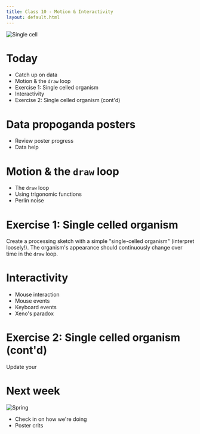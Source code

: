 ```yaml
---
title: Class 10 - Motion & Interactivity
layout: default.html
---
```


![Single cell](/assets/10/single-cell.gif)

# Today

* Catch up on data
* Motion & the `draw` loop
* Exercise 1: Single celled organism
* Interactivity
* Exercise 2: Single celled organism (cont'd)

# Data propoganda posters

* Review poster progress
* Data help

# Motion & the `draw` loop

* The `draw` loop
* Using trigonomic functions
* Perlin noise

# Exercise 1: Single celled organism

Create a processing sketch with a simple "single-celled organism" (interpret loosely!). The organism's appearance should continuously change over time in the `draw` loop.

# Interactivity

* Mouse interaction
* Mouse events
* Keyboard events
* Xeno's paradox

# Exercise 2: Single celled organism (cont'd)

Update your 

# Next week

![Spring](/assets/10/spring.gif)

* Check in on how we're doing
* Poster crits